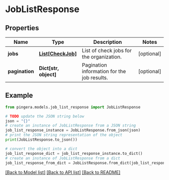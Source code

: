 # JobListResponse


## Properties

Name | Type | Description | Notes
------------ | ------------- | ------------- | -------------
**jobs** | [**List[CheckJob]**](CheckJob.md) | List of check jobs for the organization. | [optional] 
**pagination** | **Dict[str, object]** | Pagination information for the job results. | [optional] 

## Example

```python
from pingera.models.job_list_response import JobListResponse

# TODO update the JSON string below
json = "{}"
# create an instance of JobListResponse from a JSON string
job_list_response_instance = JobListResponse.from_json(json)
# print the JSON string representation of the object
print(JobListResponse.to_json())

# convert the object into a dict
job_list_response_dict = job_list_response_instance.to_dict()
# create an instance of JobListResponse from a dict
job_list_response_from_dict = JobListResponse.from_dict(job_list_response_dict)
```
[[Back to Model list]](../README.md#documentation-for-models) [[Back to API list]](../README.md#documentation-for-api-endpoints) [[Back to README]](../README.md)


